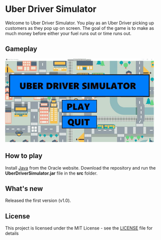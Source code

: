 # Uber Driver Simulator
Welcome to Uber Driver Simulator. You play as an Uber Driver picking up customers as they pop up on screen. The goal of the game is to make as much money before either your fuel runs out or time runs out.

## Gameplay
![Gameplay](Gameplay.gif)

## How to play
Install [Java](https://www.java.com/en/download/) from the Oracle website.
Download the repository and run the **UberDriverSimulator.jar** file in the **src** folder.

## What's new
Released the first version (v1.0).

## License

This project is licensed under the MIT License - see the [LICENSE](LICENSE) file for details
